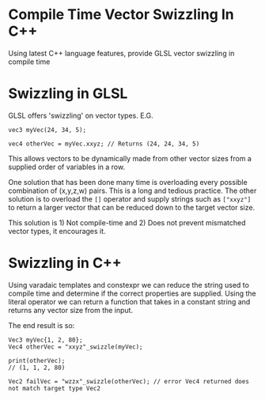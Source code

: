 # Compile Time Vector Swizzling In C++
Using latest C++ language features, provide GLSL vector swizzling in compile time

# Swizzling in GLSL
GLSL offers 'swizzling' on vector types. E.G.

```
vec3 myVec(24, 34, 5);

vec4 otherVec = myVec.xxyz; // Returns (24, 24, 34, 5)
```

This allows vectors to be dynamically made from other vector sizes from a supplied order of variables in a row. 

One solution that has been done many time is overloading every possible combination of (x,y,z,w) pairs. This is a long and tedious practice.
The other solution is to overload the `[]` operator and supply strings such as `["xxyz"]` to return a larger vector that can be reduced down to the target vector size.

This solution is 1) Not compile-time and 2) Does not prevent mismatched vector types, it encourages it.

# Swizzling in C++
Using varadaic templates and constexpr we can reduce the string used to compile time and determine if the correct properties are supplied.
Using the literal operator we can return a function that takes in a constant string and returns any vector size from the input.

The end result is so:

```
Vec3 myVec{1, 2, 80};
Vec4 otherVec = "xxyz"_swizzle(myVec);

print(otherVec);
// (1, 1, 2, 80)

Vec2 failVec = "wzzx"_swizzle(otherVec); // error Vec4 returned does not match target type Vec2
```
